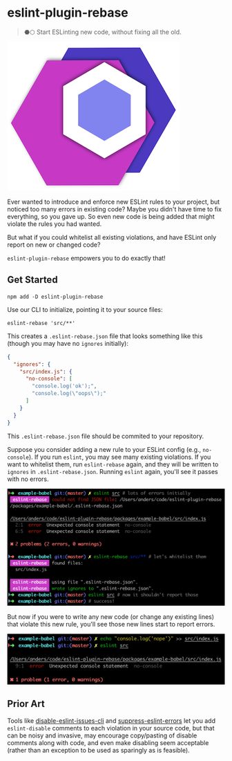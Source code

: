 # eslint-plugin-rebase
> ⬣⬡ Start ESLinting new code, without fixing all the old.

![logo](docs/logo-400.png)

Ever wanted to introduce and enforce new ESLint rules to your project, but noticed too many errors in existing code?
Maybe you didn't have time to fix everything, so you gave up.
So even new code is being added that might violate the rules you had wanted.

But what if you could whitelist all existing violations, and have ESLint only report on new or changed code?

`eslint-plugin-rebase` empowers you to do exactly that!

## Get Started

```shell
npm add -D eslint-plugin-rebase
```

Use our CLI to initialize, pointing it to your source files:

```shell
eslint-rebase 'src/**'
```

This creates a `.eslint-rebase.json` file that looks something like this (though you may have no `ignores` initially):

```json
{
  "ignores": {
    "src/index.js": {
      "no-console": [
        "console.log('ok');",
        "console.log(\"oops\");"
      ]
    }
  }
}
```

This `.eslint-rebase.json` file should be commited to your repository.

Suppose you consider adding a new rule to your ESLint config (e.g., `no-console`).
If you run `eslint`, you may see many existing violations.
If you want to whitelist them, run `eslint-rebase` again, and they will be written to `ignores` in `.eslint-rebase.json`.
Running `eslint` again, you'll see it passes with no errors.

![](docs/init.png)

But now if you were to write any new code (or change any existing lines) that violate this new rule,
you'll see those new lines start to report errors.

![](docs/new.png)

## Prior Art

Tools like [disable-eslint-issues-cli](https://github.com/akonchady/disable-eslint-issues-cli) and [suppress-eslint-errors](https://github.com/Faithlife/suppress-eslint-errors)
let you add `eslint-disable` comments to each violation in your source code,
but that can be noisy and invasive, may encourage copy/pasting of disable comments along with code,
and even make disabling seem acceptable (rather than an exception to be used as sparingly as is feasible).

